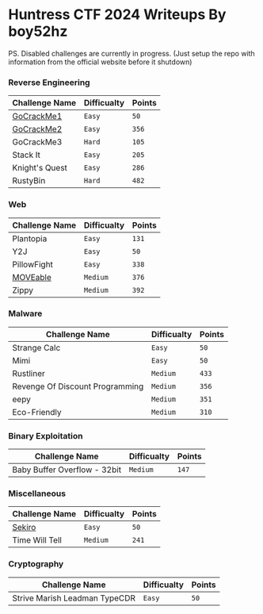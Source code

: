 # Huntress CTF 2024 Writeups By boy52hz

PS. Disabled challenges are currently in progress. (Just setup the repo with information from the official website before it shutdown)

### Reverse Engineering

| Challenge Name                       | Difficualty | Points |
| ------------------------------------ | ----------- | ------ |
| [GoCrackMe1](./GoCrackMe1/README.md) | `Easy`      | `50`   |
| [GoCrackMe2](./GoCrackMe2/README.md) | `Easy`      | `356`  |
| GoCrackMe3                           | `Hard`      | `105`  |
| Stack It                             | `Easy`      | `205`  |
| Knight's Quest                       | `Easy`      | `286`  |
| RustyBin                             | `Hard`      | `482`  |

### Web

| Challenge Name                  | Difficualty | Points |
| ------------------------------- | ----------- | ------ |
| Plantopia                       | `Easy`      | `131`  |
| Y2J                             | `Easy`      | `50`   |
| PillowFight                     | `Easy`      | `338`  |
| [MOVEable](./MOVable/README.md) | `Medium`    | `376`  |
| Zippy                           | `Medium`    | `392`  |

### Malware

| Challenge Name                  | Difficualty | Points |
| ------------------------------- | ----------- | ------ |
| Strange Calc                    | `Easy`      | `50`   |
| Mimi                            | `Easy`      | `50`   |
| Rustliner                       | `Medium`    | `433`  |
| Revenge Of Discount Programming | `Medium`    | `356`  |
| eepy                            | `Medium`    | `351`  |
| Eco-Friendly                    | `Medium`    | `310`  |

### Binary Exploitation

| Challenge Name               | Difficualty | Points |
| ---------------------------- | ----------- | ------ |
| Baby Buffer Overflow - 32bit | `Medium`    | `147`  |

### Miscellaneous

| Challenge Name               | Difficualty | Points |
| ---------------------------- | ----------- | ------ |
| [Sekiro](./Sekiro/README.md) | `Easy`      | `50`   |
| Time Will Tell               | `Medium`    | `241`  |

### Cryptography

| Challenge Name                | Difficualty | Points |
| ----------------------------- | ----------- | ------ |
| Strive Marish Leadman TypeCDR | `Easy`      | `50`   |
